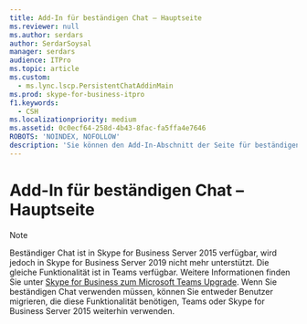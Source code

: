 ```yaml
---
title: Add-In für beständigen Chat – Hauptseite
ms.reviewer: null
ms.author: serdars
author: SerdarSoysal
manager: serdars
audience: ITPro
ms.topic: article
ms.custom:
  - ms.lync.lscp.PersistentChatAddinMain
ms.prod: skype-for-business-itpro
f1.keywords:
  - CSH
ms.localizationpriority: medium
ms.assetid: 0c0ecf64-258d-4b43-8fac-fa5ffa4e7646
ROBOTS: 'NOINDEX, NOFOLLOW'
description: 'Sie können den Add-In-Abschnitt der Seite für beständigen Chat verwenden, um URLs beständigen Chatrooms zuzuordnen. Diese URLs werden im Client im Chatroom im Erweiterungsbereich der Unterhaltung angezeigt. Ein Administrator muss der Liste der registrierten Add-Ins Add-Ins hinzufügen, und Chatroommanager/Ersteller müssen Chatrooms einem der registrierten Add-Ins zuordnen, bevor Benutzer dieses Upgrade in ihrem Client sehen können.'
---
```


# <a name="persistent-chat-add-in-main-page"></a>Add-In für beständigen Chat – Hauptseite

> [!NOTE] 
> Beständiger Chat ist in Skype for Business Server 2015 verfügbar, wird jedoch in Skype for Business Server 2019 nicht mehr unterstützt. Die gleiche Funktionalität ist in Teams verfügbar. Weitere Informationen finden Sie unter [Skype for Business zum Microsoft Teams Upgrade](/MicrosoftTeams/upgrade-start-here). Wenn Sie beständigen Chat verwenden müssen, können Sie entweder Benutzer migrieren, die diese Funktionalität benötigen, Teams oder Skype for Business Server 2015 weiterhin verwenden.